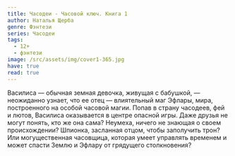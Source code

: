 ```yaml
---
title: Часодеи - Часовой ключ. Книга 1
author: Наталья Щерба
genre: Фэнтези
series: Часодеи
tags:
  - 12+
  - фэнтези
image: /src/assets/img/cover1-365.jpg
have: true
read: true
---
```

Василиса — обычная земная девочка, живущая с бабушкой, — неожиданно узнает, что ее отец — влиятельный маг Эфлары, мира, построенного на особой часовой магии. Попав в страну часодеев, фей и лютов, Василиса оказывается в центре опасной игры. Даже друзья не могут понять, кто же она сама? Неумеха, ничего не знающая о своем происхождении? Шпионка, засланная отцом, чтобы заполучить трон? Или могущественная часовщица, которая умеет управлять временем и может спасти Землю и Эфлару от грядущего столкновения?
